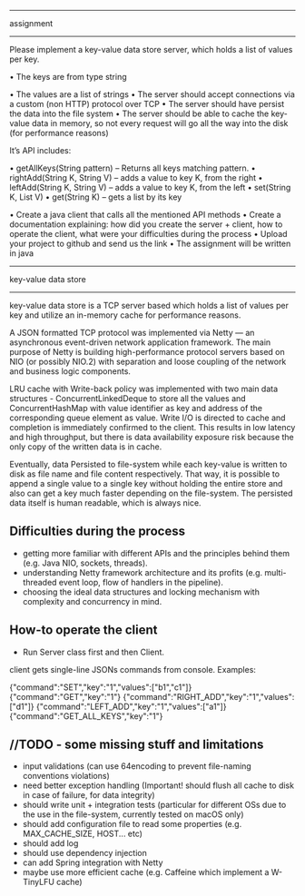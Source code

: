 ***********
assignment
***********

Please implement a key-value data store server, which holds a list of values per key.
 
•         The keys are from type string

•         The values are a list of strings
•         The server should accept connections via a custom (non HTTP) protocol over TCP
•         The server should have persist the data into the file system
•         The server should be able to cache the key-value data in memory, so not every request will go all the way into the disk (for performance reasons)

It’s API includes:
 
•         getAllKeys(String pattern) – Returns all keys matching pattern.
•         rightAdd(String K, String V) – adds a value to key K, from the right
•         leftAdd(String K, String V) – adds a value to key K, from the left
•         set(String K, List<String> V)
•         get(String K) – gets a list by its key
 
 
•         Create a java client that calls all the mentioned API methods
•         Create a documentation explaining: how did you create the server + client, how to operate the client, what were your difficulties during the process
•         Upload your project to github and send us the link
•         The assignment will be written in java


**********************
key-value data store
**********************

key-value data store is a TCP server based which holds a list of values per key and utilize an in-memory cache for performance reasons.
 
A JSON formatted TCP protocol was implemented via Netty — an asynchronous event-driven network application framework.
The main purpose of Netty is building high-performance protocol servers based on NIO (or possibly NIO.2) with separation and loose coupling of the network and business logic components. 

LRU cache with Write-back policy was implemented with two main data structures - ConcurrentLinkedDeque to store all the values and ConcurrentHashMap with value identifier as key and address of the corresponding queue element as value.
Write I/O is directed to cache and completion is immediately confirmed to the client. This results in low latency and high throughput, 
but there is data availability exposure risk because the only copy of the written data is in cache. 

Eventually, data Persisted to file-system while each key-value is written to disk as file name and file content respectively. 
That way, it is possible to append a single value to a single key without holding the entire store and also can get a key much faster
depending on the file-system. The persisted data itself is human readable, which is always nice. 


Difficulties during the process
-------------------------------
- getting more familiar with different APIs and the principles behind them (e.g. Java NIO, sockets, threads).
- understanding Netty framework architecture and its profits (e.g. multi-threaded event loop, flow of handlers in the pipeline).
- choosing the ideal data structures  and locking mechanism with complexity and concurrency in mind.


How-to operate the client
--------------------------
- Run Server class first and then Client.

client gets single-line JSONs commands from console. Examples:

{"command":"SET","key":"1","values":["b1","c1"]}
{"command":"GET","key":"1"}
{"command":"RIGHT_ADD","key":"1","values":["d1"]}
{"command":"LEFT_ADD","key":"1","values":["a1"]}
{"command":"GET_ALL_KEYS","key":"1"}


 //TODO - some missing stuff and limitations
 --------------------------------------------
 - input validations (can use 64encoding to prevent file-naming conventions violations)
 - need better exception handling (Important! should flush all cache to disk in case of failure, for data integrity)
 - should write unit + integration tests (particular for different OSs due to the use in the file-system, currently tested on macOS only) 
 - should add configuration file to read some properties (e.g. MAX_CACHE_SIZE, HOST... etc)
 - should add log
 - should use dependency injection
 - can add Spring integration with Netty
 - maybe use more efficient cache (e.g. Caffeine which implement a W-TinyLFU cache)
